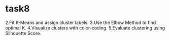 # task8

2.Fit K-Means and assign cluster labels.
3.Use the Elbow Method to find optimal K.
4.Visualize clusters with color-coding.
5.Evaluate clustering using Silhouette Score.
